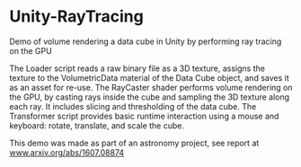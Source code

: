 # Unity-RayTracing
Demo of volume rendering a data cube in Unity by performing ray tracing on the GPU

The Loader script reads a raw binary file as a 3D texture, assigns the texture to the VolumetricData material of the Data Cube object, and saves it as an asset for re-use.
The RayCaster shader performs volume rendering on the GPU, by casting rays inside the cube and sampling the 3D texture along each ray. It includes slicing and thresholding of the data cube.
The Transformer script provides basic runtime interaction using a mouse and keyboard: rotate, translate, and scale the cube. 

This demo was made as part of an astronomy project, see report at www.arxiv.org/abs/1607.08874